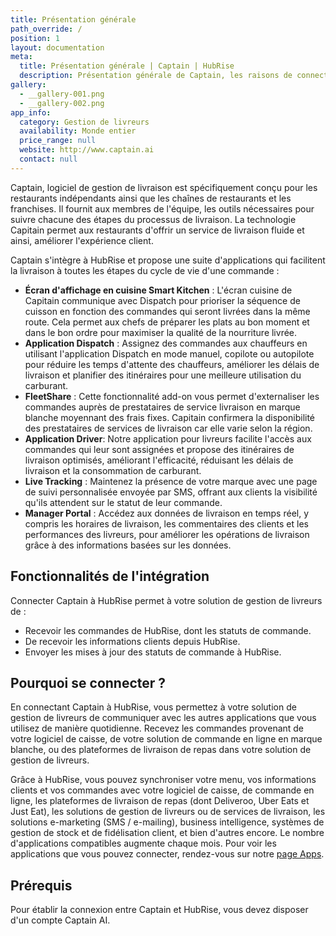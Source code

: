 ```yaml
---
title: Présentation générale
path_override: /
position: 1
layout: documentation
meta:
  title: Présentation générale | Captain | HubRise
  description: Présentation générale de Captain, les raisons de connecter votre caisse à HubRise et fonctionnalités de l'intégration avec HubRise. Synchronisez les données entre logiciel de caisse et applications.
gallery:
  - __gallery-001.png
  - __gallery-002.png
app_info:
  category: Gestion de livreurs
  availability: Monde entier
  price_range: null
  website: http://www.captain.ai
  contact: null
---
```


Captain, logiciel de gestion de livraison est spécifiquement conçu pour les restaurants indépendants ainsi que les chaînes de restaurants et les franchises. Il fournit aux membres de l'équipe, les outils nécessaires pour suivre chacune des étapes du processus de livraison. La technologie Capitain permet aux restaurants d'offrir un service de livraison fluide et ainsi, améliorer l'expérience client.

Captain s'intègre à HubRise et propose une suite d'applications qui facilitent la livraison à toutes les étapes du cycle de vie d'une commande :

- **Écran d'affichage en cuisine Smart Kitchen** : L'écran cuisine de Capitain communique avec Dispatch pour prioriser la séquence de cuisson en fonction des commandes qui seront livrées dans la même route. Cela permet aux chefs de préparer les plats au bon moment et dans le bon ordre pour maximiser la qualité de la nourriture livrée.
- **Application Dispatch** : Assignez des commandes aux chauffeurs en utilisant l'application Dispatch en mode manuel, copilote ou autopilote pour réduire les temps d'attente des chauffeurs, améliorer les délais de livraison et planifier des itinéraires pour une meilleure utilisation du carburant.
- **FleetShare** : Cette fonctionnalité add-on vous permet d'externaliser les commandes auprès de prestataires de service livraison en marque blanche moyennant des frais fixes. Capitain confirmera la disponibilité des prestataires de services de livraison car elle varie selon la région.
- **Application Driver**: Notre application pour livreurs facilite l'accès aux commandes qui leur sont assignées et propose des itinéraires de livraison optimisés, améliorant l'efficacité, réduisant les délais de livraison et la consommation de carburant.
- **Live Tracking** : Maintenez la présence de votre marque avec une page de suivi personnalisée envoyée par SMS, offrant aux clients la visibilité qu'ils attendent sur le statut de leur commande.
- **Manager Portal** : Accédez aux données de livraison en temps réel, y compris les horaires de livraison, les commentaires des clients et les performances des livreurs, pour améliorer les opérations de livraison grâce à des informations basées sur les données.

## Fonctionnalités de l'intégration

Connecter Captain à HubRise permet à votre solution de gestion de livreurs de :

- Recevoir les commandes de HubRise, dont les statuts de commande.
- De recevoir les informations clients depuis HubRise.
- Envoyer les mises à jour des statuts de commande à HubRise.

## Pourquoi se connecter ?

En connectant Captain à HubRise, vous permettez à votre solution de gestion de livreurs de communiquer avec les autres applications que vous utilisez de manière quotidienne. Recevez les commandes provenant de votre logiciel de caisse, de votre solution de commande en ligne en marque blanche, ou des plateformes de livraison de repas dans votre solution de gestion de livreurs.

Grâce à HubRise, vous pouvez synchroniser votre menu, vos informations clients et vos commandes avec votre logiciel de caisse, de commande en ligne, les plateformes de livraison de repas (dont Deliveroo, Uber Eats et Just Eat), les solutions de gestion de livreurs ou de services de livraison, les solutions e-marketing (SMS / e-mailing), business intelligence, systèmes de gestion de stock et de fidélisation client, et bien d'autres encore. Le nombre d'applications compatibles augmente chaque mois. Pour voir les applications que vous pouvez connecter, rendez-vous sur notre [page Apps](/apps).

## Prérequis

Pour établir la connexion entre Captain et HubRise, vous devez disposer d'un compte Captain AI.
